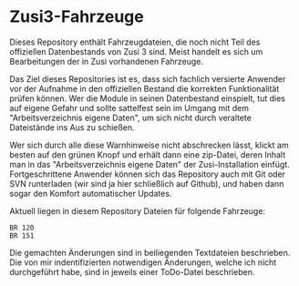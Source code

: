 # Zusi3-Fahrzeuge
Dieses Repository enthält Fahrzeugdateien, die noch nicht Teil des offiziellen Datenbestands von Zusi 3 sind. Meist handelt es sich um Bearbeitungen der in Zusi vorhandenen Fahrzeuge.

Das Ziel dieses Repositories ist es, dass sich fachlich versierte Anwender vor der Aufnahme in den offiziellen Bestand die korrekten Funktionalität prüfen können. Wer die Module in seinen Datenbestand einspielt, tut dies auf eigene Gefahr und sollte sattelfest sein im Umgang mit dem "Arbeitsverzeichnis eigene Daten", um sich nicht durch veraltete Dateistände ins Aus zu schießen.

Wer sich durch alle diese Warnhinweise nicht abschrecken lässt, klickt am besten auf den grünen Knopf und erhält dann eine zip-Datei, deren Inhalt man in das "Arbeitsverzeichnis eigene Daten" der Zusi-Installation einfügt. Fortgeschrittene Anwender können sich das Repository auch mit Git oder SVN runterladen (wir sind ja hier schließlich auf Github), und haben dann sogar den Komfort automatischer Updates.

Aktuell liegen in diesem Repository Dateien für folgende Fahrzeuge:

    BR 120
    BR 151

Die gemachten Änderungen sind in beiliegenden Textdateien beschrieben. Die von mir indentifizierten notwendigen Änderungen, welche ich nicht durchgeführt habe, sind in jeweils einer ToDo-Datei beschrieben.
